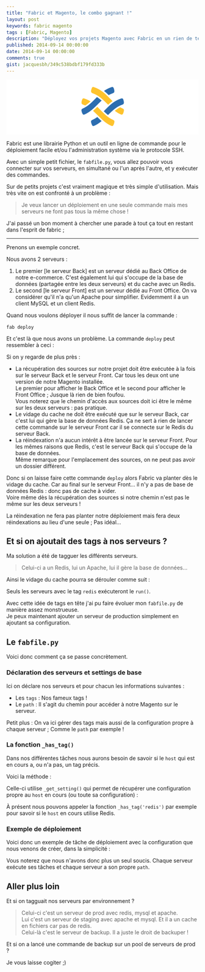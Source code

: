 ```yaml
---
title: "Fabric et Magento, le combo gagnant !"
layout: post
keywords: fabric magento
tags : [Fabric, Magento]
description: "Déployez vos projets Magento avec Fabric en un rien de temps !"
published: 2014-09-14 00:00:00
date: 2014-09-14 00:00:00
comments: true
gist: jacquesbh/349c538bdbf179fd333b
---
```


<div class="carrousel" style="height: 145px;">
    <img src="/images/posts/fabric-magento/fabric.png" width="608" height="145" />
</div>

Fabric est une librairie Python et un outil en ligne de commande pour le déploiement facile et/ou l'administration système via le protocole SSH.

Avec un simple petit fichier, le `fabfile.py`, vous allez pouvoir vous connecter sur vos serveurs, en simultané ou l'un après l'autre, et y exécuter des commandes.

Sur de petits projets c'est vraiment magique et très simple d'utilisation. Mais très vite on est confronté à un problème :

> Je veux lancer un déploiement en une seule commande mais mes serveurs ne font pas tous la même chose !

J'ai passé un bon moment à chercher une parade à tout ça tout en restant dans l'esprit de fabric ;

<!-- more start -->

---------------

Prenons un exemple concret.

Nous avons 2 serveurs :

1. Le premier [le serveur Back] est un serveur dédié au Back Office de notre e-commerce. C'est également lui qui s'occupe de la base de données (partagée entre les deux serveurs) et du cache avec un Redis.
2. Le second [le serveur Front] est un serveur dédié au Front Office. On va considérer qu'il n'a qu'un Apache pour simplifier. Evidemment il a un client MySQL et un client Redis.

Quand nous voulons déployer il nous suffit de lancer la commande :

    fab deploy

Et c'est là que nous avons un problème. La commande `deploy` peut ressembler à ceci :

<script type="text/javascript">gist('{{page.gist}}', 'deploy.py');</script>

Si on y regarde de plus près :

* La récupération des sources sur notre projet doit être exécutée à la fois sur le serveur Back et le serveur Front. Car tous les deux ont une version de notre Magento installée.  
  Le premier pour afficher le Back Office et le second pour afficher le Front Office ; Jusque là rien de bien foufou.  
  Vous noterez que le chemin d'accès aux sources doit ici être le même sur les deux serveurs : pas pratique.
* Le vidage du cache ne doit être exécuté que sur le serveur Back, car c'est lui qui gère la base de données Redis. Ça ne sert à rien de lancer cette commande sur le serveur Front car il se connecte sur le Redis du serveur Back.
* La réindexation n'a aucun intérêt à être lancée sur le serveur Front. Pour les mêmes raisons que Redis, c'est le serveur Back qui s'occupe de la base de données.  
  Même remarque pour l'emplacement des sources, on ne peut pas avoir un dossier différent.

Donc si on laisse faire cette commande `deploy` alors Fabric va planter dès le vidage du cache. Car au final sur le serveur Front… il n'y a pas de base de données Redis : donc pas de cache à vider.  
Voire même dès la récupération des sources si notre chemin n'est pas le même sur les deux serveurs !

La réindexation ne fera pas planter notre déploiement mais fera deux réindexations au lieu d'une seule ; Pas idéal…

## Et si on ajoutait des tags à nos serveurs ?

Ma solution a été de tagguer les différents serveurs.

> Celui-ci a un Redis, lui un Apache, lui il gère la base de données…

Ainsi le vidage du cache pourra se dérouler comme suit :

<script type="text/javascript">gist('{{page.gist}}', 'clean_cache.py');</script>

Seuls les serveurs avec le tag `redis` exécuteront le `run()`.

Avec cette idée de tags en tête j'ai pu faire évoluer mon `fabfile.py` de manière assez monstrueuse.  
Je peux maintenant ajouter un serveur de production simplement en ajoutant sa configuration.

## Le `fabfile.py`

Voici donc comment ça se passe concrètement.

### Déclaration des serveurs et settings de base

<script type="text/javascript">gist('{{page.gist}}', 'setting.py');</script>

Ici on déclare nos serveurs et pour chacun les informations suivantes :

* Les `tags` : Nos fameux tags !
* Le `path` : Il s'agit du chemin pour accéder à notre Magento sur le serveur.

Petit plus : On va ici gérer des tags mais aussi de la configuration propre à chaque serveur ; Comme le `path` par exemple !

### La fonction `_has_tag()`

Dans nos différentes tâches nous aurons besoin de savoir si le `host` qui est en cours a, ou n'a pas, un tag précis.

Voici la méthode :

<script type="text/javascript">gist('{{page.gist}}', 'has_tags.py');</script>

Celle-ci utilise `_get_setting()` qui permet de récupérer une configuration propre au `host` en cours (ou toute sa configuration) :

<script type="text/javascript">gist('{{page.gist}}', 'get_setting.py');</script>

À présent nous pouvons appeler la fonction `_has_tag('redis')` par exemple pour savoir si le `host` en cours utilise Redis.

### Exemple de déploiement

Voici donc un exemple de tâche de déploiement avec la configuration que nous venons de créer, dans la simplicité :

<script type="text/javascript">gist('{{page.gist}}', 'deploy_final.py');</script>

Vous noterez que nous n'avons donc plus un seul soucis. Chaque serveur exécute ses tâches et chaque serveur a son propre `path`.

## Aller plus loin

Et si on tagguait nos serveurs par environnement ?

> Celui-ci c'est un serveur de prod avec redis, mysql et apache.  
> Lui c'est un serveur de staging avec apache et mysql. Et il a un cache en fichiers car pas de redis.  
> Celui-là c'est le serveur de backup. Il a juste le droit de backuper !

Et si on a lancé une commande de backup sur un pool de serveurs de prod ?

<script type="text/javascript">gist('{{page.gist}}', 'backup.py');</script>

Je vous laisse cogiter ;)

<!-- more end -->


